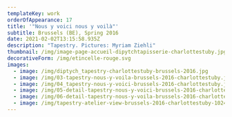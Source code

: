 ```yaml
---
templateKey: work
orderOfAppearance: 17
title: '"Nous y voici nous y voilà"'
subtitle: Brussels (BE), Spring 2016
date: 2021-02-02T13:15:58.935Z
description: "Tapestry. Pictures: Myriam Ziehli"
thumbnail: /img/image-page-accueil-dipytchtapisserie-charlottestuby.jpg
decorativeForm: /img/etincelle-rouge.svg
images:
  - image: /img/diptych_tapestry-charlottestuby-brussels-2016.jpg
  - image: /img/03-tapestry-nous-y-voila-brussels-2016-charlottestuby.jpg
  - image: /img/04_tapestry-nous-y-voici-brussels-2016-charlottestuby.jpg
  - image: /img/05-detail-tapestry-nous-y-voici-brussels-2016-charlottestuby.jpg
  - image: /img/06-detail-tapestry-nous-y-voila-brussels-2016-charlottestuby.jpg
  - image: /img/tapestry-atelier-view-brussels-2016-charlottestuby-1024.jpg
---
```

